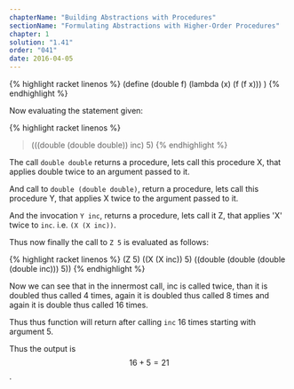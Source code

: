 ```yaml
---
chapterName: "Building Abstractions with Procedures"
sectionName: "Formulating Abstractions with Higher-Order Procedures"
chapter: 1
solution: "1.41"
order: "041"
date: 2016-04-05
---
```


{% highlight racket linenos %}
(define (double f)
  (lambda (x) (f (f x)))
)
{% endhighlight %}

Now evaluating the statement given:

{% highlight racket linenos %}
> (((double (double double)) inc) 5)
{% endhighlight %}

The call `double double` returns a procedure, lets call this procedure X, that applies double twice to an argument passed to it. 
 
And call to `double (double double)`, return a procedure, lets call this procedure Y, that applies X twice to the argument passed to it.

And the invocation `Y inc`, returns a procedure, lets call it Z, that applies 'X' twice to `inc`. i.e. `(X (X inc))`.
         
Thus now finally the call to `Z 5` is evaluated as follows:
         
{% highlight racket linenos %}
(Z 5)
((X (X inc)) 5)
((double (double (double (double inc))) 5))
{% endhighlight %}

Now we can see that in the innermost call, inc is called twice, than it is doubled thus called 4 times, again it is doubled thus
called 8 times and again it is double thus called 16 times.

Thus thus function will return after calling `inc` 16 times starting with argument 5.

Thus the output is $$ 16+5 = 21 $$.


         
